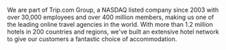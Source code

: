 We are part of Trip.com Group, a NASDAQ listed company since 2003 with over 30,000 employees and over 400 million members, making us one of the leading online travel agencies in the world. With more than 1.2 million hotels in 200 countries and regions, we've built an extensive hotel network to give our customers a fantastic choice of accommodation.

